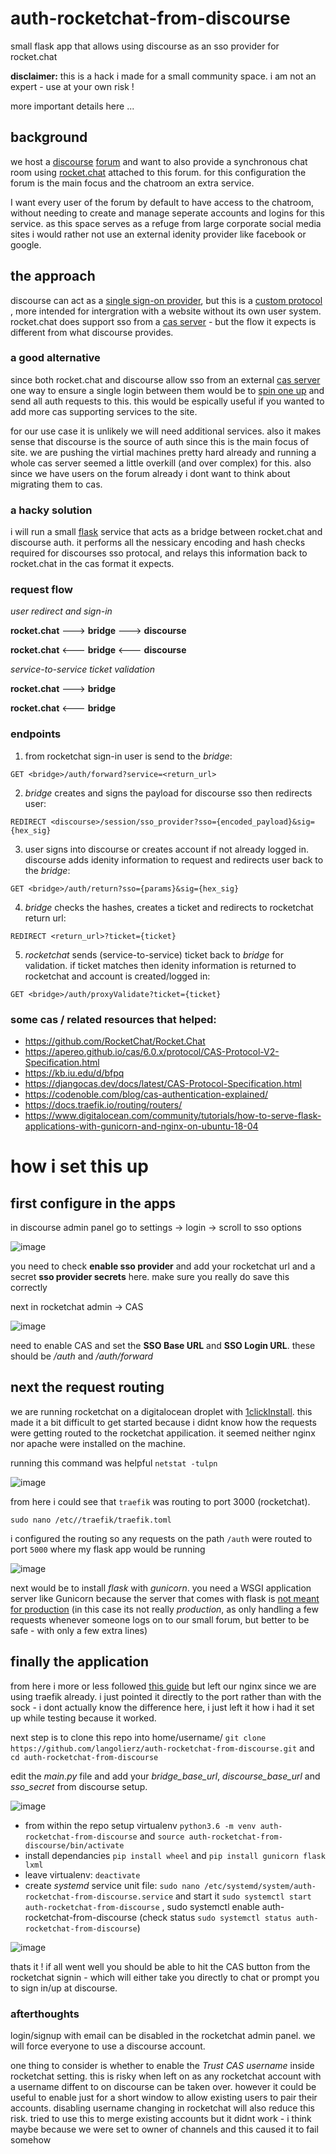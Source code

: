 # auth-rocketchat-from-discourse

small flask app that allows using discourse as an sso provider for rocket.chat

__disclaimer:__ this is a hack i made for a small community space. i am not an expert - use at your own risk !

more important details here ...

## background

we host a [discourse](https://www.discourse.org/) [forum](scanlines.xyz) and want to also provide a synchronous chat room using [rocket.chat](rocket.chat) attached to this forum. for this configuration the forum is the main focus and the chatroom an extra service.

I want every user of the forum by default to have access to the chatroom, without needing to create and manage seperate accounts and logins for this service. as this space serves as a refuge from large corporate social media sites i would rather not use an external idenity provider like facebook or google.

## the approach

discourse can act as a [single sign-on provider](https://meta.discourse.org/t/using-discourse-as-a-sso-provider/32974), but this is a [custom protocol](https://meta.discourse.org/t/log-in-to-rocketchat-with-discourse/85559) , more intended for intergration with a website without its own user system. rocket.chat does support sso from a [cas server](https://rocket.chat/docs/administrator-guides/authentication/cas/) - but the flow it expects is different from what discourse provides.

### a good alternative

since both rocket.chat and discourse allow sso from an external [cas server](https://en.wikipedia.org/wiki/Central_Authentication_Service) one way to ensure a single login between them would be to [spin one up](https://nithinkk.wordpress.com/2017/04/01/cas-server-setup-in-10mts/) and send all auth requests to this. this would be espically useful if you wanted to add more cas supporting services to the site.

for our use case it is unlikely we will need additional services. also it makes sense that discourse is the source of auth since this is the main focus of site. we are pushing the virtial machines pretty hard already and running a whole cas server seemed a little overkill (and over complex) for this. also since we have users on the forum already i dont want to think about migrating them to cas.

### a hacky solution

i will run a small [flask](https://flask.palletsprojects.com/en/1.1.x/) service that acts as a bridge between rocket.chat and discourse auth. it performs all the nessicary encoding and hash checks required for discourses sso protocal, and relays this information back to rocket.chat in the cas format it expects.

### request flow

_user redirect and sign-in_

__rocket.chat__ ---> __bridge__ ---> __discourse__

__rocket.chat__ <--- __bridge__ <--- __discourse__

_service-to-service ticket validation_

__rocket.chat__ ---> __bridge__

__rocket.chat__ <--- __bridge__

### endpoints

1. from rocketchat sign-in user is send to the _bridge_:

`GET <bridge>/auth/forward?service=<return_url>`

2. _bridge_ creates and signs the payload for discourse sso then redirects user:

`REDIRECT <discourse>/session/sso_provider?sso={encoded_payload}&sig={hex_sig}`

3. user signs into discourse or creates account if not already logged in. discourse adds idenity information to request and redirects user back to the _bridge_:
  
`GET <bridge>/auth/return?sso={params}&sig={hex_sig}`

4. _bridge_ checks the hashes, creates a ticket and redirects to rocketchat return url:

`REDIRECT <return_url>?ticket={ticket}`

5. _rocketchat_ sends (service-to-service) ticket back to _bridge_ for validation. if ticket matches then idenity information is returned to rocketchat and account is created/logged in:

`GET <bridge>/auth/proxyValidate?ticket={ticket}`

### some cas / related resources that helped:

- https://github.com/RocketChat/Rocket.Chat
- https://apereo.github.io/cas/6.0.x/protocol/CAS-Protocol-V2-Specification.html
- https://kb.iu.edu/d/bfpq
- https://djangocas.dev/docs/latest/CAS-Protocol-Specification.html
- https://codenoble.com/blog/cas-authentication-explained/
- https://docs.traefik.io/routing/routers/
- https://www.digitalocean.com/community/tutorials/how-to-serve-flask-applications-with-gunicorn-and-nginx-on-ubuntu-18-04

# how i set this up

## first configure in the apps

in discourse admin panel go to settings -> login -> scroll to sso options

![image](https://user-images.githubusercontent.com/12017938/80315780-16a97700-87fa-11ea-887f-52a194489e11.png)

you need to check __enable sso provider__ and add your rocketchat url and a secret __sso provider secrets__ here. make sure you really do save this correctly

next in rocketchat admin -> CAS

![image](https://user-images.githubusercontent.com/12017938/80315843-81f34900-87fa-11ea-91b6-fec5f743ceb6.png)

need to enable CAS and set the __SSO Base URL__ and __SSO Login URL__. these should be _<base-url>/auth_ and _<base-url>/auth/forward_

## next the request routing

we are running rocketchat on a digitalocean droplet with [1clickInstall](https://marketplace.digitalocean.com/apps/rocket-chat). this made it a bit difficult to get started because i didnt know how the requests were getting routed to the rocketchat appilication. it seemed neither nginx nor apache were installed on the machine.

running this command was helpful `netstat -tulpn`

![image](https://user-images.githubusercontent.com/12017938/80313835-d3490b80-87ed-11ea-848e-5226f639d156.png)

from here i could see that `traefik` was routing to port 3000 (rocketchat).

`sudo nano /etc//traefik/traefik.toml`

i configured the routing so any requests on the path `/auth` were routed to port `5000` where my flask app would be running

![image](https://user-images.githubusercontent.com/12017938/80314041-1788db80-87ef-11ea-9805-d84f7986dc00.png)

next would be to install _flask_ with _gunicorn_. you need a WSGI application server like Gunicorn because the server that comes with flask is [not meant for production](https://vsupalov.com/flask-web-server-in-production/) (in this case its not really _production_, as only handling a few requests whenever someone logs on to our small forum, but better to be safe - with only a few extra lines)

## finally the application

from here i more or less followed [this guide](https://www.digitalocean.com/community/tutorials/how-to-serve-flask-applications-with-gunicorn-and-nginx-on-ubuntu-18-04) but left our nginx since we are using traefik already. i just pointed it directly to the port rather than with the sock - i dont actually know the difference here, i just left it how i had it set up while testing because it worked.

next step is to clone this repo into home/username/ `git clone https://github.com/langolierz/auth-rocketchat-from-discourse.git` and `cd auth-rocketchat-from-discourse`
  
 edit the _main.py_ file and add your _bridge_base_url_, _discourse_base_url_ and _sso_secret_ from discourse setup.
  
  ![image](https://user-images.githubusercontent.com/12017938/80316391-d1874400-87fd-11ea-941a-8742f70a5254.png)
  
- from within the repo setup virtualenv `python3.6 -m venv auth-rocketchat-from-discourse` and `source auth-rocketchat-from-discourse/bin/activate`
- install dependancies `pip install wheel` and `pip install gunicorn flask lxml`
- leave virtualenv: `deactivate`
- create _systemd_ service unit file: `sudo nano /etc/systemd/system/auth-rocketchat-from-discourse.service` and start it `sudo systemctl start auth-rocketchat-from-discourse` , sudo systemctl enable auth-rocketchat-from-discourse (check status `sudo systemctl status auth-rocketchat-from-discourse`)
 
 ![image](https://user-images.githubusercontent.com/12017938/80342745-f9f65900-8864-11ea-8ad3-d1865f94b684.png)

thats it ! if all went well you should be able to hit the CAS button from the rocketchat signin - which will either take you directly to chat or prompt you to sign in/up at discourse.

### afterthoughts

login/signup with email can be disabled in the rocketchat admin panel. we will force everyone to use a discourse account.

one thing to consider is whether to enable the _Trust CAS username_ inside rocketchat setting. this is risky when left on as any rocketchat account with a username diffent to on discourse can be taken over. however it could be useful to enable just for a short window to allow existing users to pair their accounts. disabling username changing in rocketchat will also reduce this risk. tried to use this to merge existing accounts but it didnt work - i think maybe because we were set to owner of channels and this caused it to fail somehow
